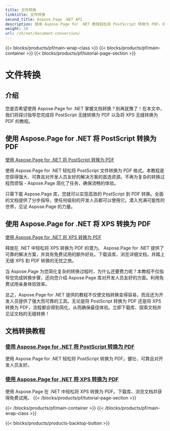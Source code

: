 ```yaml
---
title: 文件转换
linktitle: 文件转换
second_title: Aspose.Page .NET API
description: 使用 Aspose.Page for .NET 教程轻松将 PostScript 转换为 PDF，将 XPS 转换为 PDF。强大、可靠且简单的无缝文档转换解决方案。
weight: 24
url: /zh/net/document-conversion/
---
```


{{< blocks/products/pf/main-wrap-class >}}
{{< blocks/products/pf/main-container >}}
{{< blocks/products/pf/tutorial-page-section >}}

# 文件转换


## 介绍

您是否希望使用 Aspose.Page for .NET 掌握文档转换？别再犹豫了！在本文中，我们将探讨指导您完成将 PostScript 无缝转换为 PDF 以及将 XPS 无缝转换为 PDF 的教程。

## 使用 Aspose.Page for .NET 将 PostScript 转换为 PDF

[使用 Aspose.Page for .NET 将 PostScript 转换为 PDF](./convert-postscript-to-pdf/)

使用 Aspose.Page for .NET 轻松将 PostScript 文件转换为 PDF 格式。本教程是您获得强大、可靠且对开发人员友好的解决方案的首选资源。不再为复杂的转换过程而烦恼 - Aspose.Page 简化了任务，确保流畅的体验。

只需下载 Aspose.Page 库，您就可以实现高效的 PostScript 到 PDF 转换。全面的文档提供了分步指导，使任何级别的开发人员都可以使用它。潜入充满可能性的世界，见证 Aspose.Page 的力量。

## 使用 Aspose.Page for .NET 将 XPS 转换为 PDF

[使用 Aspose.Page for .NET 将 XPS 转换为 PDF](./convert-xps-to-pdf/)

释放在 .NET 中轻松将 XPS 转换为 PDF 的潜力。 Aspose.Page for .NET 提供了可靠的解决方案，并具有免费试用的额外好处。下载该库，浏览详细文档，并踏上无缝 XPS 到 PDF 转换的无忧之旅。

当 Aspose.Page 为您简化复杂的转换过程时，为什么还要费力呢？本教程不仅指导您完成转换步骤，还向您介绍 Aspose.Page 库对开发人员友好的方面。利用免费试用亲身体验效率。

总之，Aspose.Page for .NET 提供的教程不仅使文档转换变得容易，而且还为开发人员提供了强大而可靠的工具。无论是将 PostScript 转换为 PDF 还是将 XPS 转换为 PDF，流程都会得到简化，从而确保最佳体验。立即下载库、探索文档并见证文档的无缝转换！
## 文档转换教程
### [使用 Aspose.Page for .NET 将 PostScript 转换为 PDF](./convert-postscript-to-pdf/)
使用 Aspose.Page for .NET 轻松将 PostScript 转换为 PDF。健壮、可靠且对开发人员友好。
### [使用 Aspose.Page for .NET 将 XPS 转换为 PDF](./convert-xps-to-pdf/)
使用 Aspose.Page 在 .NET 中轻松将 XPS 转换为 PDF。下载库、浏览文档并获得免费试用。
{{< /blocks/products/pf/tutorial-page-section >}}

{{< /blocks/products/pf/main-container >}}
{{< /blocks/products/pf/main-wrap-class >}}

{{< blocks/products/products-backtop-button >}}
